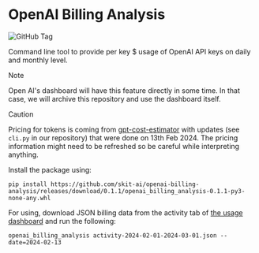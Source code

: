 # OpenAI Billing Analysis

![GitHub Tag](https://img.shields.io/github/v/tag/skit-ai/openai-billing-analysis)

Command line tool to provide per key $ usage of OpenAI API keys on daily and
monthly level.

> [!NOTE]
> Open AI's dashboard will have this feature directly in some time. In
> that case, we will archive this repository and use the dashboard itself.

> [!CAUTION]
> Pricing for tokens is coming from
> [gpt-cost-estimator](https://github.com/michaelachmann/gpt-cost-estimator/)
> with updates (see `cli.py` in our repository) that were done on 13th Feb 2024.
> The pricing information might need to be refreshed so be careful while
> interpreting anything.

Install the package using:

```shell
pip install https://github.com/skit-ai/openai-billing-analysis/releases/download/0.1.1/openai_billing_analysis-0.1.1-py3-none-any.whl
```

For using, download JSON billing data from the activity tab of [the usage
dashboard](https://platform.openai.com/usage) and run the following:

```shell
openai_billing_analysis activity-2024-02-01-2024-03-01.json --date=2024-02-13
```
